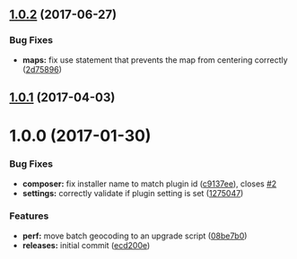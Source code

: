 <a name="1.0.2"></a>
## [1.0.2](https://github.com/hypeJunction/hypeMapsOpen/compare/1.0.1...v1.0.2) (2017-06-27)


### Bug Fixes

* **maps:** fix use statement that prevents the map from centering correctly ([2d75896](https://github.com/hypeJunction/hypeMapsOpen/commit/2d75896))



<a name="1.0.1"></a>
## [1.0.1](https://github.com/hypeJunction/hypeMapsOpen/compare/1.0.0...v1.0.1) (2017-04-03)




<a name="1.0.0"></a>
# 1.0.0 (2017-01-30)


### Bug Fixes

* **composer:** fix installer name to match plugin id ([c9137ee](https://github.com/hypeJunction/hypeMapsOpen/commit/c9137ee)), closes [#2](https://github.com/hypeJunction/hypeMapsOpen/issues/2)
* **settings:** correctly validate if plugin setting is set ([1275047](https://github.com/hypeJunction/hypeMapsOpen/commit/1275047))

### Features

* **perf:** move batch geocoding to an upgrade script ([08be7b0](https://github.com/hypeJunction/hypeMapsOpen/commit/08be7b0))
* **releases:** initial commit ([ecd200e](https://github.com/hypeJunction/hypeMapsOpen/commit/ecd200e))



